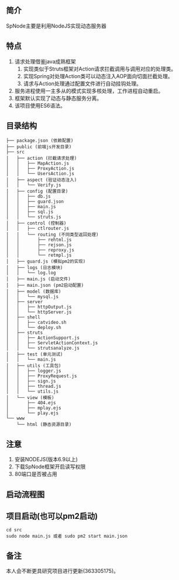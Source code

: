 ## 简介

SpNode主要是利用NodeJS实现动态服务器

## 特点
1. 请求处理借鉴java成熟框架
    1. 实现类似于Struts框架对Action请求拦截调用与调用对应的处理类。
    2. 实现Spring对处理Action类可以动态注入AOP面向切面拦截处理。
    3. 请求与Action处理通过配置文件进行自动挂钩处理。
2. 服务进程使用一主多从的模式实现多核处理，工作进程自动重启。
3. 框架默认实现了动态与静态服务分离。
4. 该项目使用ES6语法。

## 目录结构
```
├── package.json (依赖配置)
├── public (前端js开发目录)
├── src
│   ├── action (拦截请求处理)
│   │   ├── MapAction.js
│   │   ├── ProxyAction.js
│   │   └── UsersAction.js
│   ├── aspect (验证动态注入)
│   │   └── Verify.js
│   ├── config (配置目录)
│   │   ├── db.js
│   │   ├── guard.json
│   │   ├── main.js
│   │   ├── sql.js
│   │   └── struts.js
│   ├── control (控制器)
│   │   ├── ctlrouter.js
│   │   └── routing (不同类型返回处理)
│   │       ├── rehtml.js
│   │       ├── rejson.js
│   │       ├── reproxy.js
│   │       └── retmpl.js
│   ├── guard.js (模拟pm2的实现)
│   ├── logs (日志模块)
│   │   └── log.log
│   ├── main.js (启动文件)
│   ├── main.json (pm2启动配置)
│   ├── model (数据库)
│   │   └── mysql.js
│   ├── server
│   │   ├── httpOutput.js
│   │   └── httpServer.js
│   ├── shell
│   │   ├── catvideo.sh
│   │   └── deploy.sh
│   ├── struts 
│   │   ├── ActionSupport.js
│   │   ├── ServletActionContext.js
│   │   └── strutsanalyze.js
│   ├── test (单元测试)
│   │   └── main.js
│   ├── utils (工具包)
│   │   ├── logger.js
│   │   ├── ProxyRequest.js
│   │   ├── sign.js
│   │   ├── thread.js
│   │   └── utils.js
│   └── view (模板)
│       ├── 404.ejs
│       ├── mplay.ejs
│       └── play.ejs
└── www
    └── html (静态资源目录)
```
## 注意

 1. 安装NODEJS(版本6.9以上)
 2. 下载SpNode框架开启读写权限
 3. 80端口是否被占用

## 启动流程图

## 项目启动(也可以pm2启动)

```
cd src
sudo node main.js 或者 sudo pm2 start main.json
```
## 备注

本人会不断更具研究项目进行更新(363305175)。


